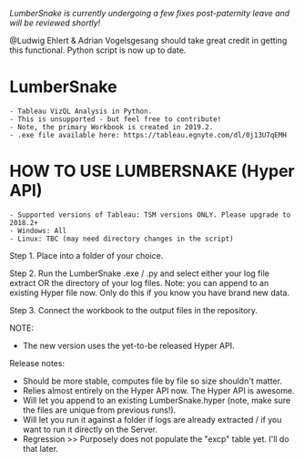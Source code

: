 *LumberSnake is currently undergoing a few fixes post-paternity leave and will be reviewed shortly!*

@Ludwig Ehlert & Adrian Vogelsgesang should take great credit in getting this functional. Python script is now up to date.

# LumberSnake
	- Tableau VizQL Analysis in Python.
	- This is unsupported - but feel free to contribute!
	- Note, the primary Workbook is created in 2019.2.
	- .exe file available here: https://tableau.egnyte.com/dl/0j13U7qEMH

HOW TO USE LUMBERSNAKE (Hyper API)
=========================================
	- Supported versions of Tableau: TSM versions ONLY. Please upgrade to 2018.2+
	- Windows: All
	- Linux: TBC (may need directory changes in the script)

Step 1.
Place into a folder of your choice.

Step 2.
Run the LumberSnake .exe / .py and select either your log file extract OR the directory of your log files. 
Note: you can append to an existing Hyper file now. Only do this if you know you have brand new data.

Step 3.
Connect the workbook to the output files in the repository.


NOTE:
- The new version uses the yet-to-be released Hyper API.

Release notes:
- Should be more stable, computes file by file so size shouldn't matter.
- Relies almost entirely on the Hyper API now. The Hyper API is awesome.
- Will let you append to an existing LumberSnake.hyper (note, make sure the files are unique from previous runs!).
- Will let you run it against a folder if logs are already extracted / if you want to run it directly on the Server.
- Regression >> Purposely does not populate the "excp" table yet. I'll do that later.
